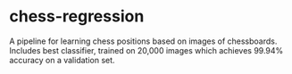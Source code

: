 # chess-regression
A pipeline for learning chess positions based on images of chessboards. Includes best classifier, trained on 20,000 images which achieves 99.94% accuracy on a validation set. 
